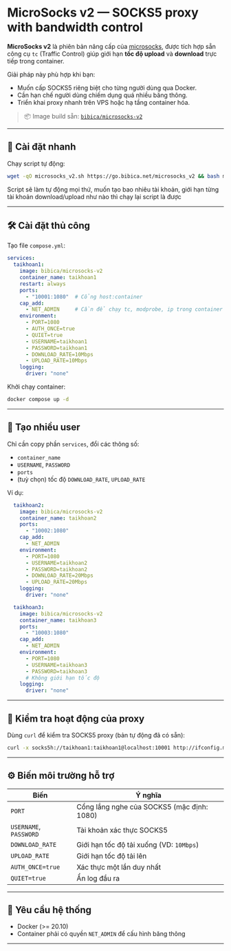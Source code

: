 # MicroSocks v2 — SOCKS5 proxy with bandwidth control

**MicroSocks v2** là phiên bản nâng cấp của [microsocks](https://github.com/rofl0r/microsocks), được tích hợp sẵn công cụ `tc` (Traffic Control) giúp giới hạn **tốc độ upload** và **download** trực tiếp trong container.

Giải pháp này phù hợp khi bạn:

- Muốn cấp SOCKS5 riêng biệt cho từng người dùng qua Docker.
- Cần hạn chế người dùng chiếm dụng quá nhiều băng thông.
- Triển khai proxy nhanh trên VPS hoặc hạ tầng container hóa.

> 📦 Image build sẵn: [`bibica/microsocks-v2`](https://hub.docker.com/r/bibica/microsocks-v2)

---

## 🚀 Cài đặt nhanh

Chạy script tự động:

```bash
wget -qO microsocks_v2.sh https://go.bibica.net/microsocks_v2 && bash microsocks_v2.sh
````

Script sẽ làm tự động mọi thứ, muốn tạo bao nhiêu tài khoản, giới hạn từng tài khoản download/upload như nào thì chạy lại script là được

---

## 🛠 Cài đặt thủ công

Tạo file `compose.yml`:

```yaml
services:
  taikhoan1:
    image: bibica/microsocks-v2
    container_name: taikhoan1
    restart: always
    ports:
      - "10001:1080"  # Cổng host:container
    cap_add:
      - NET_ADMIN     # Cần để chạy tc, modprobe, ip trong container
    environment:
      - PORT=1080
      - AUTH_ONCE=true
      - QUIET=true
      - USERNAME=taikhoan1
      - PASSWORD=taikhoan1
      - DOWNLOAD_RATE=10Mbps
      - UPLOAD_RATE=10Mbps
    logging:
      driver: "none"
```

Khởi chạy container:

```bash
docker compose up -d
```

---

## 👥 Tạo nhiều user

Chỉ cần copy phần `services`, đổi các thông số:

* `container_name`
* `USERNAME`, `PASSWORD`
* `ports`
* (tuỳ chọn) tốc độ `DOWNLOAD_RATE`, `UPLOAD_RATE`

Ví dụ:

```yaml
  taikhoan2:
    image: bibica/microsocks-v2
    container_name: taikhoan2
    ports:
      - "10002:1080"
    cap_add:
      - NET_ADMIN
    environment:
      - PORT=1080
      - USERNAME=taikhoan2
      - PASSWORD=taikhoan2
      - DOWNLOAD_RATE=20Mbps
      - UPLOAD_RATE=20Mbps
    logging:
      driver: "none"

  taikhoan3:
    image: bibica/microsocks-v2
    container_name: taikhoan3
    ports:
      - "10003:1080"
    cap_add:
      - NET_ADMIN
    environment:
      - PORT=1080
      - USERNAME=taikhoan3
      - PASSWORD=taikhoan3
      # Không giới hạn tốc độ
    logging:
      driver: "none"
```

---

## 🧪 Kiểm tra hoạt động của proxy

Dùng `curl` để kiểm tra SOCKS5 proxy (bản tự động đã có sẵn):

```bash
curl -x socks5h://taikhoan1:taikhoan1@localhost:10001 http://ifconfig.me
```

---

## ⚙️ Biến môi trường hỗ trợ

| Biến                   | Ý nghĩa                                    |
| ---------------------- | ------------------------------------------ |
| `PORT`                 | Cổng lắng nghe của SOCKS5 (mặc định: 1080) |
| `USERNAME`, `PASSWORD` | Tài khoản xác thực SOCKS5                  |
| `DOWNLOAD_RATE`        | Giới hạn tốc độ tải xuống (VD: `10Mbps`)   |
| `UPLOAD_RATE`          | Giới hạn tốc độ tải lên                    |
| `AUTH_ONCE=true`       | Xác thực một lần duy nhất                  |
| `QUIET=true`           | Ẩn log đầu ra                              |

---

## 🧰 Yêu cầu hệ thống

* Docker (>= 20.10)
* Container phải có quyền `NET_ADMIN` để cấu hình băng thông

---
